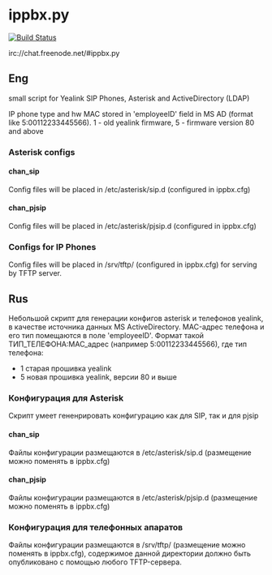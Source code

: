 # ippbx.py

[![Build Status](https://travis-ci.org/v12aml/ippbx.py.svg?branch=dev)](https://travis-ci.org/v12aml/ippbx.py)

irc://chat.freenode.net/#ippbx.py


## Eng
small script for Yealink SIP Phones, Asterisk and ActiveDirectory (LDAP)


IP phone type and hw MAC stored in 'employeeID' field in MS AD (format like 5:00112233445566). 1 - old yealink firmware, 5 - firmware version 80 and above

### Asterisk configs

#### chan_sip
Config files will be placed in /etc/asterisk/sip.d (configured in ippbx.cfg)

#### chan_pjsip
Config files will be placed in /etc/asterisk/pjsip.d (configured in ippbx.cfg)

### Configs for IP Phones
Config files will be placed in /srv/tftp/ (configured in ippbx.cfg) for serving by TFTP server.


## Rus
Небольшой скрипт для генерации конфигов asterisk и телефонов yealink, в качестве источника данных MS ActiveDirectory.
MAC-адрес телефона и его тип помещаются в поле 'employeeID'. Формат такой ТИП_ТЕЛЕФОНА:MAC_адрес (например 5:00112233445566), где тип телефона:
 * 1 старая прошивка yealink
 * 5 новая прошивка yealink, версии 80 и выше


### Конфигурация для Asterisk
Скрипт умеет гененрировать конфигурацию как для SIP, так и для pjsip

#### chan_sip
Файлы конфигурации размещаются в /etc/asterisk/sip.d (размещение можно поменять в ippbx.cfg)

#### chan_pjsip
Файлы конфигурации размещаются в /etc/asterisk/pjsip.d (размещение можно поменять в ippbx.cfg)


### Конфигурация для телефонных апаратов
Файлы конфигурации размещаются в /srv/tftp/ (размещение можно поменять в  ippbx.cfg), содержимое данной директории должно быть опубликовано с помощью любого TFTP-сервера.

